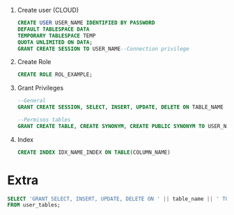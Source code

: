 1. Create user (CLOUD)
   ```sql
   CREATE USER USER_NAME IDENTIFIED BY PASSWORD
   DEFAULT TABLESPACE DATA
   TEMPORARY TABLESPACE TEMP
   QUOTA UNLIMITED ON DATA;
   GRANT CREATE SESSION TO USER_NAME--Connection privilege
   ```
   
2. Create Role
   ```sql
   CREATE ROLE ROL_EXAMPLE;
   ```
   
3. Grant Privileges
   ```sql
   --General
   GRANT CREATE SESSION, SELECT, INSERT, UPDATE, DELETE ON TABLE_NAME TO USER_NAME;
   
   ```
   
   ```sql
   --Permisos tables 
   GRANT CREATE TABLE, CREATE SYNONYM, CREATE PUBLIC SYNONYM TO USER_NAME
   ```
   
4. Index
   ```sql
   CREATE INDEX IDX_NAME_INDEX ON TABLE(COLUMN_NAME)
   ```









# **Extra**
``` sql
SELECT 'GRANT SELECT, INSERT, UPDATE, DELETE ON ' || table_name || ' TO user_name;'
FROM user_tables;
```